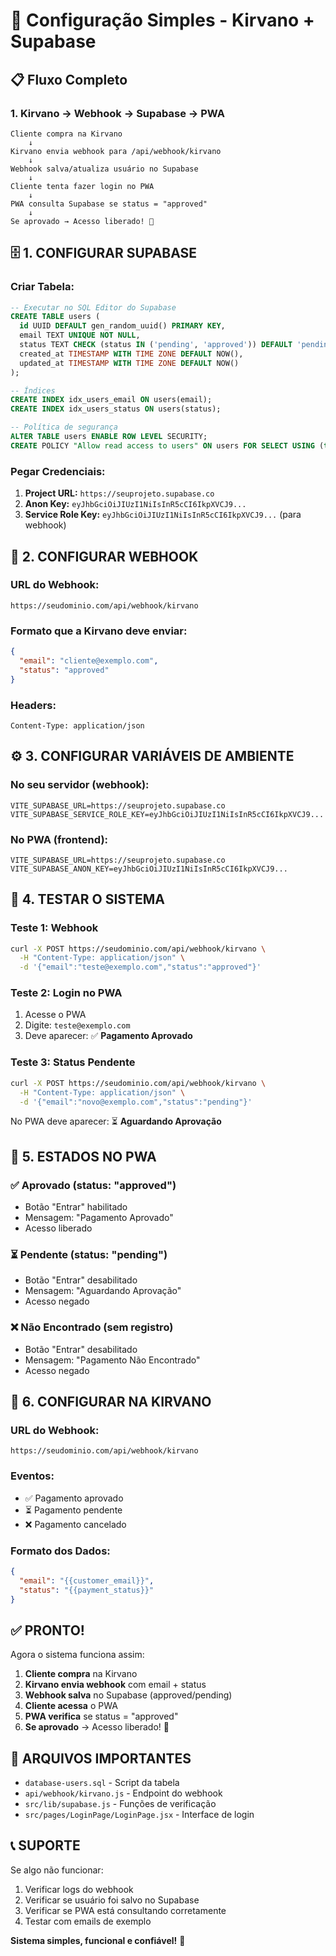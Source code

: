 # 🚀 Configuração Simples - Kirvano + Supabase

## 📋 Fluxo Completo

### **1. Kirvano → Webhook → Supabase → PWA**

```
Cliente compra na Kirvano
    ↓
Kirvano envia webhook para /api/webhook/kirvano
    ↓
Webhook salva/atualiza usuário no Supabase
    ↓
Cliente tenta fazer login no PWA
    ↓
PWA consulta Supabase se status = "approved"
    ↓
Se aprovado → Acesso liberado! 🎉
```

## 🗄️ **1. CONFIGURAR SUPABASE**

### **Criar Tabela:**
```sql
-- Executar no SQL Editor do Supabase
CREATE TABLE users (
  id UUID DEFAULT gen_random_uuid() PRIMARY KEY,
  email TEXT UNIQUE NOT NULL,
  status TEXT CHECK (status IN ('pending', 'approved')) DEFAULT 'pending',
  created_at TIMESTAMP WITH TIME ZONE DEFAULT NOW(),
  updated_at TIMESTAMP WITH TIME ZONE DEFAULT NOW()
);

-- Índices
CREATE INDEX idx_users_email ON users(email);
CREATE INDEX idx_users_status ON users(status);

-- Política de segurança
ALTER TABLE users ENABLE ROW LEVEL SECURITY;
CREATE POLICY "Allow read access to users" ON users FOR SELECT USING (true);
```

### **Pegar Credenciais:**
1. **Project URL:** `https://seuprojeto.supabase.co`
2. **Anon Key:** `eyJhbGciOiJIUzI1NiIsInR5cCI6IkpXVCJ9...`
3. **Service Role Key:** `eyJhbGciOiJIUzI1NiIsInR5cCI6IkpXVCJ9...` (para webhook)

## 🔗 **2. CONFIGURAR WEBHOOK**

### **URL do Webhook:**
```
https://seudominio.com/api/webhook/kirvano
```

### **Formato que a Kirvano deve enviar:**
```json
{
  "email": "cliente@exemplo.com",
  "status": "approved"
}
```

### **Headers:**
```
Content-Type: application/json
```

## ⚙️ **3. CONFIGURAR VARIÁVEIS DE AMBIENTE**

### **No seu servidor (webhook):**
```env
VITE_SUPABASE_URL=https://seuprojeto.supabase.co
VITE_SUPABASE_SERVICE_ROLE_KEY=eyJhbGciOiJIUzI1NiIsInR5cCI6IkpXVCJ9...
```

### **No PWA (frontend):**
```env
VITE_SUPABASE_URL=https://seuprojeto.supabase.co
VITE_SUPABASE_ANON_KEY=eyJhbGciOiJIUzI1NiIsInR5cCI6IkpXVCJ9...
```

## 🧪 **4. TESTAR O SISTEMA**

### **Teste 1: Webhook**
```bash
curl -X POST https://seudominio.com/api/webhook/kirvano \
  -H "Content-Type: application/json" \
  -d '{"email":"teste@exemplo.com","status":"approved"}'
```

### **Teste 2: Login no PWA**
1. Acesse o PWA
2. Digite: `teste@exemplo.com`
3. Deve aparecer: ✅ **Pagamento Aprovado**

### **Teste 3: Status Pendente**
```bash
curl -X POST https://seudominio.com/api/webhook/kirvano \
  -H "Content-Type: application/json" \
  -d '{"email":"novo@exemplo.com","status":"pending"}'
```

No PWA deve aparecer: ⏳ **Aguardando Aprovação**

## 📱 **5. ESTADOS NO PWA**

### **✅ Aprovado (status: "approved")**
- Botão "Entrar" habilitado
- Mensagem: "Pagamento Aprovado"
- Acesso liberado

### **⏳ Pendente (status: "pending")**
- Botão "Entrar" desabilitado
- Mensagem: "Aguardando Aprovação"
- Acesso negado

### **❌ Não Encontrado (sem registro)**
- Botão "Entrar" desabilitado
- Mensagem: "Pagamento Não Encontrado"
- Acesso negado

## 🎯 **6. CONFIGURAR NA KIRVANO**

### **URL do Webhook:**
```
https://seudominio.com/api/webhook/kirvano
```

### **Eventos:**
- ✅ Pagamento aprovado
- ⏳ Pagamento pendente
- ❌ Pagamento cancelado

### **Formato dos Dados:**
```json
{
  "email": "{{customer_email}}",
  "status": "{{payment_status}}"
}
```

## ✅ **PRONTO!**

Agora o sistema funciona assim:

1. **Cliente compra** na Kirvano
2. **Kirvano envia webhook** com email + status
3. **Webhook salva** no Supabase (approved/pending)
4. **Cliente acessa** o PWA
5. **PWA verifica** se status = "approved"
6. **Se aprovado** → Acesso liberado! 🎉

## 🔧 **ARQUIVOS IMPORTANTES**

- `database-users.sql` - Script da tabela
- `api/webhook/kirvano.js` - Endpoint do webhook
- `src/lib/supabase.js` - Funções de verificação
- `src/pages/LoginPage/LoginPage.jsx` - Interface de login

## 📞 **SUPORTE**

Se algo não funcionar:
1. Verificar logs do webhook
2. Verificar se usuário foi salvo no Supabase
3. Verificar se PWA está consultando corretamente
4. Testar com emails de exemplo

**Sistema simples, funcional e confiável!** 🚀
